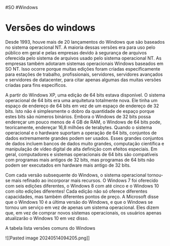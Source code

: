 #SO #Windows
# Versões do windows

Desde 1993, houve mais de 20 lançamentos do Windows que são baseados no sistema operacional NT. A maioria dessas versões era para uso pelo público em geral e pelas empresas devido à segurança de arquivos oferecida pelo sistema de arquivos usado pelo sistema operacional NT. As empresas também adotaram sistemas operacionais Windows baseados em SO NT. Isso ocorre porque muitas edições foram criadas especificamente para estações de trabalho, profissionais, servidores, servidores avançados e servidores de datacenter, para citar apenas algumas das muitas versões criadas para fins específicos.

A partir do Windows XP, uma edição de 64 bits estava disponível. O sistema operacional de 64 bits era uma arquitetura totalmente nova. Ele tinha um espaço de endereço de 64 bits em vez de um espaço de endereço de 32 bits. Isto não é simplesmente o dobro da quantidade de espaço porque estes bits são números binários. Embora o Windows de 32 bits possa endereçar um pouco menos de 4 GB de RAM, o Windows de 64 bits pode, teoricamente, endereçar 16,8 milhões de terabytes. Quando o sistema operacional e o hardware suportam a operação de 64 bits, conjuntos de dados extremamente grandes podem ser usados. Esses grandes conjuntos de dados incluem bancos de dados muito grandes, computação científica e manipulação de vídeo digital de alta definição com efeitos especiais. Em geral, computadores e sistemas operacionais de 64 bits são compatíveis com programas mais antigos de 32 bits, mas programas de 64 bits não podem ser executados em hardware mais antigo de 32 bits.

Com cada versão subsequente do Windows, o sistema operacional tornou-se mais refinado ao incorporar mais recursos. O Windows 7 foi oferecido com seis edições diferentes, o Windows 8 com até cinco e o Windows 10 com oito edições diferentes! Cada edição não só oferece diferentes capacidades, mas também diferentes pontos de preço. A Microsoft disse que o Windows 10 é a última versão do Windows, e que o Windows se tornou um serviço em vez de apenas um sistema operacional. Eles dizem que, em vez de comprar novos sistemas operacionais, os usuários apenas atualizarão o Windows 10 em vez disso.

A tabela lista versões comuns do Windows

![[Pasted image 20240514094205.png]]

